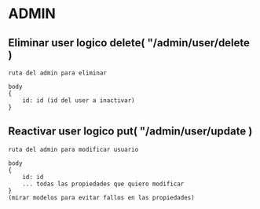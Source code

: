 # ADMIN

## Eliminar user logico delete( "/admin/user/delete )
```
ruta del admin para eliminar

body
{
    id: id (id del user a inactivar)
}
```

## Reactivar user logico put( "/admin/user/update )
```
ruta del admin para modificar usuario

body
{
    id: id 
    ... todas las propiedades que quiero modificar
}
(mirar modelos para evitar fallos en las propiedades)
```


